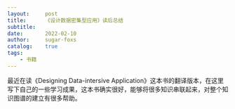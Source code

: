 ```yaml
---
layout:     post
title:      《设计数据密集型应用》读后总结
subtitle:   
date:       2022-02-10
author:     sugar-foxs
catalog: 	true
tags:
    - 书籍
---
```

<!-- more -->
最近在读《Designing Data-intersive Application》这本书的翻译版本，在这里写下自己的一些学习成果，这本书确实很好，能够将很多知识串联起来，对整个知识图谱的建立有很多帮助。